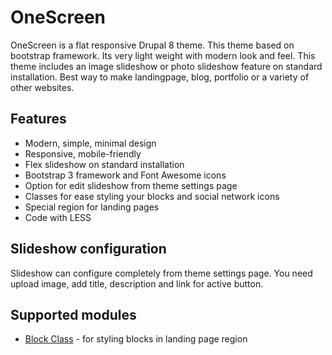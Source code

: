 # OneScreen

OneScreen is a flat responsive Drupal 8 theme. This theme based on bootstrap 
framework. Its very light weight with modern look and feel. This theme includes 
an image slideshow or photo slideshow feature on standard installation. 
Best way to make landingpage, blog, portfolio or a variety of other websites.


## Features
* Modern, simple, minimal design
* Responsive, mobile-friendly
* Flex slideshow on standard installation
* Bootstrap 3 framework and Font Awesome icons
* Option for edit slideshow from theme settings page
* Classes for ease styling your blocks and social network icons
* Special region for landing pages
* Code with LESS


## Slideshow configuration
Slideshow can configure completely from theme settings page. 
You need upload image, add title, description and link for active button.


## Supported modules
* [Block Class](https://www.drupal.org/project/block_class) - for styling 
blocks in landing page region
